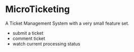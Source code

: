 # MicroTicketing
A Ticket Management System with a very small feature set.

* submit a ticket
* comment ticket
* watch current processing status

